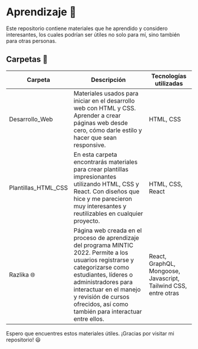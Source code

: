 # Aprendizaje 🚀

Este repositorio contiene materiales que he aprendido y considero interesantes, los cuales podrían ser útiles no solo para mí, sino también para otras personas.

## Carpetas 📂

| Carpeta | Descripción | Tecnologías utilizadas |
| ------- | ----------- | ----------------------|
| Desarrollo_Web | Materiales usados para iniciar en el desarrollo web con HTML y CSS. Aprender a crear páginas web desde cero, cómo darle estilo y hacer que sean responsive. | HTML, CSS |
| Plantillas_HTML_CSS | En esta carpeta encontrarás materiales para crear plantillas impresionantes utilizando HTML, CSS y React. Con diseños que hice y me parecieron muy interesantes y reutilizables en cualquier proyecto. | HTML, CSS, React |
| Razlika 🌐 | Página web creada en el proceso de aprendizaje del programa MINTIC 2022. Permite a los usuarios registrarse y categorizarse como estudiantes, líderes o administradores para interactuar en el manejo y revisión de cursos ofrecidos, así como también para interactuar entre ellos. | React, GraphQL, Mongoose, Javascript, Tailwind CSS, entre otras |

Espero que encuentres estos materiales útiles. ¡Gracias por visitar mi repositorio! 😃
